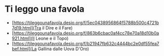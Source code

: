 # Ti leggo una favola

- [https://tileggounafavola.desio.org/f/5ec0438956864f5788b500c4721b7d19.html](Tra il Dire e il Fare)
- [https://tileggounafavola.desio.org/f/863b6cbac0af4cc78e70a18d10b0a921.html](Il Leone e il Topo)
- [https://tileggounafavola.desio.org/f/b21947fb632c4444bc2e0df55fea7bef.html](La Gallina dalle Uova D'Oro)
